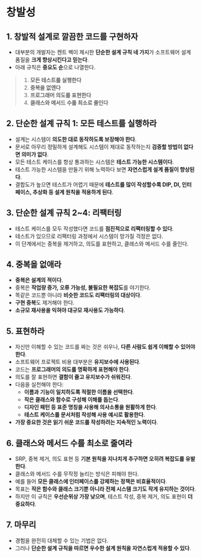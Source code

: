 # 창발성

## 1. 창발적 설계로 깔끔한 코드를 구현하자

- 대부분의 개발자는 켄트 벡이 제시한 **단순한 설계 규칙 네 가지**가 소프트웨어 설계 품질을 **크게 향상시킨다고 믿는다**.
- 아래 규칙은 **중요도 순**으로 나열한다.

> 1. **모든 테스트를 실행한다**
> 2. **중복을 없앤다**
> 3. **프로그래머 의도를 표현한다**
> 4. **클래스와 메서드 수를 최소로 줄인다**

## 2. 단순한 설계 규칙 1: 모든 테스트를 실행하라

- 설계는 시스템이 **의도한 대로 동작하도록 보장해야 한다**.
- 문서로 아무리 정밀하게 설계해도 시스템이 제대로 동작하는지 **검증할 방법이 없다면 의미가 없다**.
- 모든 테스트 케이스를 항상 통과하는 시스템은 **테스트 가능한 시스템이다**.
- 테스트 가능한 시스템을 만들기 위해 노력하다 보면 **자연스럽게 설계 품질이 향상된다**.
- 결합도가 높으면 테스트가 어렵기 때문에 **테스트를 많이 작성할수록 DIP, DI, 인터페이스, 추상화 등 설계 원칙을 적용하게 된다**.

## 3. 단순한 설계 규칙 2~4: 리팩터링

- 테스트 케이스를 모두 작성했다면 코드를 **점진적으로 리팩터링할 수 있다**.
- 테스트가 있으므로 리팩터링 과정에서 시스템이 망가질 걱정은 없다.
- 이 단계에서는 중복을 제거하고, 의도를 표현하고, 클래스와 메서드 수를 줄인다.

## 4. 중복을 없애라

- **중복은 설계의 적이다**.
- 중복은 **작업량 증가, 오류 가능성, 불필요한 복잡도**를 야기한다.
- 똑같은 코드뿐 아니라 **비슷한 코드도 리팩터링의 대상이다**.
- **구현 중복**도 제거해야 한다.
- **소규모 재사용을 익혀야 대규모 재사용도 가능하다**.

## 5. 표현하라

- 자신만 이해할 수 있는 코드를 짜는 것은 쉬우나, **다른 사람도 쉽게 이해할 수 있어야 한다**.
- 소프트웨어 프로젝트 비용 대부분은 **유지보수에 사용된다**.
- 코드는 **프로그래머의 의도를 명확하게 표현해야 한다**.
- 의도를 잘 표현하면 **결함이 줄고 유지보수가 쉬워진다**.
- 다음을 실천해야 한다:
  - **이름과 기능이 일치하도록 적절한 이름을 선택한다**.
  - **작은 클래스와 함수로 구성해 이해를 돕는다**.
  - **디자인 패턴 등 표준 명칭을 사용해 의사소통을 원활하게 한다**.
  - **테스트 케이스를 문서처럼 작성해 사용 예시로 활용한다**.
- **가장 중요한 것은 읽기 쉬운 코드를 작성하려는 지속적인 노력이다**.

## 6. 클래스와 메서드 수를 최소로 줄여라

- SRP, 중복 제거, 의도 표현 등 **기본 원칙을 지나치게 추구하면 오히려 복잡도를 유발한다**.
- 클래스와 메서드 수를 무작정 늘리는 방식은 피해야 한다.
- 예를 들어 **모든 클래스에 인터페이스를 강제하는 정책은 비효율적이다**.
- 목표는 **작은 함수와 클래스 크기뿐 아니라 전체 시스템 크기도 작게 유지하는 것이다**.
- 하지만 이 규칙은 **우선순위상 가장 낮으며**, 테스트 작성, 중복 제거, 의도 표현이 **더 중요하다**.

## 7. 마무리

- 경험을 완전히 대체할 수 있는 기법은 없다.
- 그러나 **단순한 설계 규칙을 따르면 우수한 설계 원칙을 자연스럽게 적용할 수 있다**.
